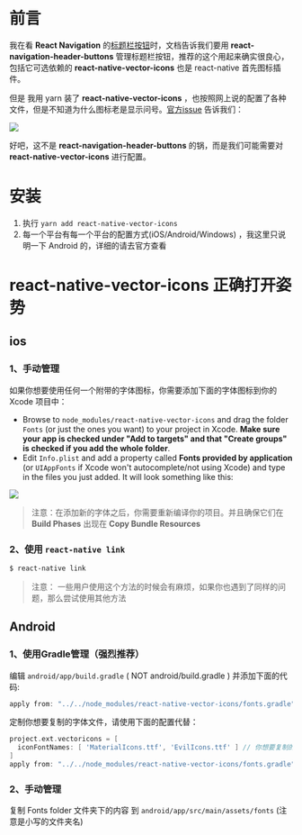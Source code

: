 # 前言

我在看 **React Navigation** 的[标题栏按钮](http://t.cn/RBXrFPd)时，文档告诉我们要用 **react-navigation-header-buttons** 管理标题栏按钮，推荐的这个用起来确实很良心，包括它可选依赖的 **react-native-vector-icons** 也是 react-native 首先图标插件。

但是 我用 yarn 装了 **react-native-vector-icons** ，也按照网上说的配置了各种文件，但是不知道为什么图标老是显示问号。[官方issue](http://t.cn/RBXg6Ly) 告诉我们：

![](https://i.loli.net/2018/06/14/5b21df89a2351.png)

好吧，这不是 **react-navigation-header-buttons** 的锅，而是我们可能需要对 **react-native-vector-icons** 进行配置。

# 安装

1. 执行 `yarn add react-native-vector-icons`
2. 每一个平台有每一个平台的配置方式(iOS/Android/Windows) ，我这里只说明一下 Android 的，详细的请去官方查看

# **react-native-vector-icons** 正确打开姿势

## ios

### 1、手动管理

如果你想要使用任何一个附带的字体图标，你需要添加下面的字体图标到你的 Xcode 项目中：

- Browse to `node_modules/react-native-vector-icons` and drag the folder `Fonts` (or just the ones you want) to your project in Xcode. **Make sure your app is checked under "Add to targets" and that "Create groups" is checked if you add the whole folder**.
- Edit `Info.plist` and add a property called **Fonts provided by application** (or `UIAppFonts` if Xcode won't autocomplete/not using Xcode) and type in the files you just added. It will look something like this:

![](http://t.cn/RB131uT)

> 注意：在添加新的字体之后，你需要重新编译你的项目。并且确保它们在 **Build Phases** 出现在 **Copy Bundle Resources**

### 2、使用 `react-native link`

```bash
$ react-native link
```

> 注意： 一些用户使用这个方法的时候会有麻烦，如果你也遇到了同样的问题，那么尝试使用其他方法

## Android

### 1、使用Gradle管理（强烈推荐）

编辑 `android/app/build.gradle` ( NOT android/build.gradle ) 并添加下面的代码:

```gradle
apply from: "../../node_modules/react-native-vector-icons/fonts.gradle"
```

定制你想要复制的字体文件，请使用下面的配置代替：

```gradle
project.ext.vectoricons = [
  iconFontNames: [ 'MaterialIcons.ttf', 'EvilIcons.ttf' ] // 你想要复制的字体文件的名字
]
apply from: "../../node_modules/react-native-vector-icons/fonts.gradle"
```

### 2、手动管理

复制 Fonts folder 文件夹下的内容 到 `android/app/src/main/assets/fonts` (注意是小写的文件夹名)
